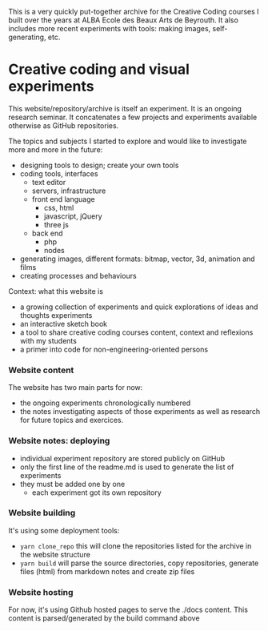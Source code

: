 This is a very quickly put-together archive for the Creative Coding courses I built over the years at ALBA Ecole des Beaux Arts de Beyrouth. It also includes more recent experiments with tools: making images, self-generating, etc.

# Creative coding and visual experiments

This website/repository/archive is itself an experiment. It is an ongoing research seminar. It concatenates a few projects and experiments available otherwise as GitHub repositories. 

The topics and subjects I started to explore and would like to investigate more and more in the future:
- designing tools to design; create your own tools
- coding tools, interfaces
	- text editor
	- servers, infrastructure
	- front end language
		- css, html
		- javascript, jQuery 
		- three js
	- back end
		- php
		- nodes 
- generating images, different formats: bitmap, vector, 3d, animation and films
- creating processes and behaviours 

Context: what this website is
- a growing collection of experiments and quick explorations of ideas and thoughts experiments
- an interactive sketch book
- a tool to share creative coding courses content, context and reflexions with my students
- a primer into code for non-engineering-oriented persons

### Website content
The website has two main parts for now:
- the ongoing experiments chronologically numbered
- the notes investigating aspects of those experiments as well as research for future topics and exercices.

### Website notes: deploying
- individual experiment repository are stored publicly on GitHub
- only the first line of the readme.md is used to generate the list of experiments
- they must be added one by one
	- each experiment got its own repository

### Website building
It's using some deployment tools:
- ```yarn clone_repo``` this will clone the repositories listed for the archive in the website structure
- ```yarn build``` will parse the source directories, copy repositories, generate files (html) from markdown notes and create zip files

### Website hosting
For now, it's using Github hosted pages to serve the ./docs content. This content is parsed/generated by the build command above

